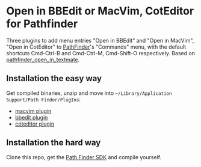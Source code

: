 # Open in BBEdit or MacVim, CotEditor for Pathfinder #

Three plugins to add menu entries "Open in BBEdit" and "Open in MacVim", "Open in CotEditor" to [PathFinder](http://www.cocoatech.com/)'s "Commands" menu,
with the default shortcuts Cmd-Ctrl-B and Cmd-Ctrl-M, Cmd-Shift-O respectively. Based on [pathfinder_open_in_textmate](https://github.com/orta/pathfinder_open_in_textmate).

## Installation the easy way

Get compiled binaries, unzip and move into `~/Library/Application Support/Path Finder/PlugIns`:

 -   [macvim plugin](https://github.com/downloads/danmichaelo/pathfinder_open_in_bbedit_macvim/pathfinder_open_in_macvim-1.2.zip)
 -   [bbedit plugin](https://github.com/downloads/danmichaelo/pathfinder_open_in_bbedit_macvim/pathfinder_open_in_bbedit-1.2.zip)
 -   [coteditor plugin](https://github.com/seirei/pathfinder_open_in_bbedit_macvim_coteditor/blob/master/pathfinder_open_in_coteditor.plugin.zip?raw=true)

## Installation the hard way

Clone this repo, get the [Path Finder SDK](http://support.cocoatech.com/kb/features-and-development/can-i-contribute-to-path-finders-development) and compile yourself.
